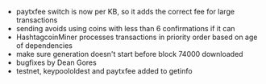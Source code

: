 * paytxfee switch is now per KB, so it adds the correct fee for large transactions
* sending avoids using coins with less than 6 confirmations if it can
* HashtagcoinMiner processes transactions in priority order based on age of dependencies
* make sure generation doesn't start before block 74000 downloaded
* bugfixes by Dean Gores
* testnet, keypoololdest and paytxfee added to getinfo
